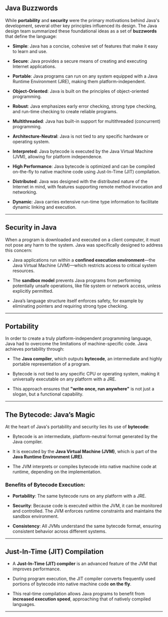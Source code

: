 
## Java Buzzwords

While **portability** and **security** were the primary motivations behind Java's development, several other key principles influenced its design. The Java design team summarized these foundational ideas as a set of **buzzwords** that define the language:

- **Simple**: Java has a concise, cohesive set of features that make it easy to learn and use.

- **Secure**: Java provides a secure means of creating and executing Internet applications.

- **Portable**: Java programs can run on any system equipped with a Java Runtime Environment (JRE), making them platform-independent.

- **Object-Oriented**: Java is built on the principles of object-oriented programming.

- **Robust**: Java emphasizes early error checking, strong type checking, and run-time checking to create reliable programs.

- **Multithreaded**: Java has built-in support for multithreaded (concurrent) programming.

- **Architecture-Neutral**: Java is not tied to any specific hardware or operating system.

- **Interpreted**: Java bytecode is executed by the Java Virtual Machine (JVM), allowing for platform independence.

- **High Performance**: Java bytecode is optimized and can be compiled on-the-fly to native machine code using Just-In-Time (JIT) compilation.

- **Distributed**: Java was designed with the distributed nature of the Internet in mind, with features supporting remote method invocation and networking.

- **Dynamic**: Java carries extensive run-time type information to facilitate dynamic linking and execution.


---

## Security in Java

When a program is downloaded and executed on a client computer, it must not pose any harm to the system. Java was specifically designed to address this concern:

- Java applications run within a **confined execution environment**—the Java Virtual Machine (JVM)—which restricts access to critical system resources.

- The **sandbox model** prevents Java programs from performing potentially unsafe operations, like file system or network access, unless explicitly permitted.

- Java’s language structure itself enforces safety, for example by eliminating pointers and requiring strong type checking.


---

## Portability

In order to create a truly platform-independent programming language, Java had to overcome the limitations of machine-specific code. Java achieves portability through:

- The **Java compiler**, which outputs **bytecode**, an intermediate and highly portable representation of a program.

- Bytecode is not tied to any specific CPU or operating system, making it universally executable on any platform with a JRE.

- This approach ensures that **"write once, run anywhere"** is not just a slogan, but a functional capability.


---

## The Bytecode: Java’s Magic

At the heart of Java's portability and security lies its use of **bytecode**:

- Bytecode is an intermediate, platform-neutral format generated by the Java compiler.

- It is executed by the **Java Virtual Machine (JVM)**, which is part of the **Java Runtime Environment (JRE)**.

- The JVM interprets or compiles bytecode into native machine code at runtime, depending on the implementation.


### Benefits of Bytecode Execution:

- **Portability**: The same bytecode runs on any platform with a JRE.

- **Security**: Because code is executed within the JVM, it can be monitored and controlled. The JVM enforces runtime constraints and maintains the sandbox environment.

- **Consistency**: All JVMs understand the same bytecode format, ensuring consistent behavior across different systems.


---

## Just-In-Time (JIT) Compilation

- A **Just-In-Time (JIT) compiler** is an advanced feature of the JVM that improves performance.

- During program execution, the JIT compiler converts frequently used portions of bytecode into native machine code **on the fly**.

- This real-time compilation allows Java programs to benefit from **increased execution speed**, approaching that of natively compiled languages.


---

